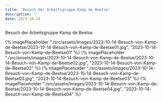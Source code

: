```yaml
---
title: 'Besuch der Arbeitsgruppe Kamp de Beetse'
description: ''
date: 2023-10-14
---
```


Besuch der Arbeitsgruppe Kamp de Beetse

{% imagePlaceholder "./src/assets/images/2023-10-14-Besuch-von-Kamp-de-Beetse/2023-10-14-Besuch-von-Kamp-de-Beetse01.jpg", "2023-10-14-Besuch-von-Kamp-de-Beetse01" %}
{% imagePlaceholder "./src/assets/images/2023-10-14-Besuch-von-Kamp-de-Beetse/2023-10-14-Besuch-von-Kamp-de-Beetse02.jpg", "2023-10-14-Besuch-von-Kamp-de-Beetse02" %}
{% imagePlaceholder "./src/assets/images/2023-10-14-Besuch-von-Kamp-de-Beetse/2023-10-14-Besuch-von-Kamp-de-Beetse03.jpg", "2023-10-14-Besuch-von-Kamp-de-Beetse03" %}
{% imagePlaceholder "./src/assets/images/2023-10-14-Besuch-von-Kamp-de-Beetse/2023-10-14-Besuch-von-Kamp-de-Beetse04.jpg", "2023-10-14-Besuch-von-Kamp-de-Beetse04" %}
